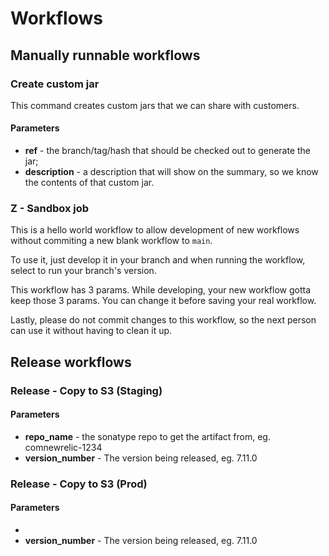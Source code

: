 # Workflows

## Manually runnable workflows

### Create custom jar

This command creates custom jars that we can share with customers.

#### Parameters

- **ref** - the branch/tag/hash that should be checked out to generate the jar;
- **description** - a description that will show on the summary, so we know the contents of that custom jar.


### Z - Sandbox job

This is a hello world workflow to allow development of new workflows without commiting a new blank workflow to `main`. 

To use it, just develop it in your branch and when running the workflow, select to run your branch's version.

This workflow has 3 params. While developing, your new workflow gotta keep those 3 params. You can change it before saving your real workflow.

Lastly, please do not commit changes to this workflow, so the next person can use it without having to clean it up.

## Release workflows

### Release - Copy to S3 (Staging)

#### Parameters

- **repo_name** - the sonatype repo to get the artifact from, eg. comnewrelic-1234
- **version_number** - The version being released, eg. 7.11.0


### Release - Copy to S3 (Prod)

#### Parameters
- 
- **version_number** - The version being released, eg. 7.11.0
